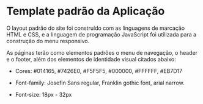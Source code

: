 # Template padrão da Aplicação

O layout padrão do site foi construído com as linguagens de marcação HTML e CSS, e a linguagem de programação JavaScript foi utilizada para a construção do menu responsivo. 

As páginas terão como elementos padrões o menu de navegação, o header e o footer, além dos elementos de identidade visual citados abaixo:

 - Cores: #014165, ​#7426E0​, #F5F5F5​, #000000, #FFFFFF​, #EB7D17​

 - Font-family: Josefin Sans regular, Franklin gothic font, arial narrow​.

 - Font-size: 18px - 32px

> 
